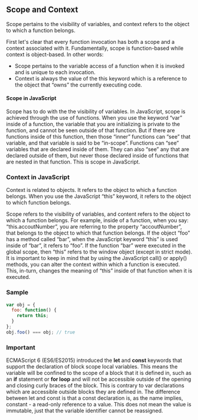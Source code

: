 ## Scope and Context

Scope pertains to the visibility of variables, and context refers to the object to which a function belongs.

First let's clear that every function invocation has both a scope and a context associated with it.
Fundamentally, scope is function-based while context is object-based.
In other words:

- Scope pertains to the variable access of a function when it is invoked and is unique to each invocation.
- Context is always the value of the this keyword which is a reference to the object that “owns” the currently executing code.

#### Scope in JavaScript

Scope has to do with the the visibility of variables. In JavaScript, scope is achieved through the use of functions. When you use the keyword “var” inside of a function, the variable that you are initializing is private to the function, and cannot be seen outside of that function. But if there are functions inside of this function, then those “inner” functions can “see” that variable, and that variable is said to be “in-scope”. Functions can “see” variables that are declared inside of them. They can also “see” any that are declared outside of them, but never those declared inside of functions that are nested in that function. This is scope in JavaScript.

### Context in JavaScript

Context is related to objects. It refers to the object to which a function belongs. When you use the JavaScript “this” keyword, it refers to the object to which function belongs.

Scope refers to the visibility of variables, and content refers to the object to which a function belongs.
For example, inside of a function, when you say: “this.accoutNumber”, you are referring to the property “accoutNumber”, that belongs to the object to which that function belongs. If the object “foo” has a method called “bar”, when the JavaScript keyword “this” is used inside of “bar”, it refers to “foo”. If the function “bar” were executed in the global scope, then “this” refers to the window object (except in strict mode). It is important to keep in mind that by using the JavaScript call() or apply() methods, you can alter the context within which a function is executed. This, in-turn, changes the meaning of “this” inside of that function when it is executed.

### Sample

```js
var obj = {
  foo: function() {
    return this;
  }
};
obj.foo() === obj; // true
```

### Important

ECMAScript 6 (ES6/ES2015) introduced the **let** and **const** keywords that support the declaration of block scope local variables. This means the variable will be confined to the scope of a block that it is defined in, such as an **if** statement or **for loop** and will not be accessible outside of the opening and closing curly braces of the block. This is contrary to var declarations which are accessible outside blocks they are defined in. The difference between let and const is that a const declaration is, as the name implies, constant - a read-only reference to a value. This does not mean the value is immutable, just that the variable identifier cannot be reassigned.

